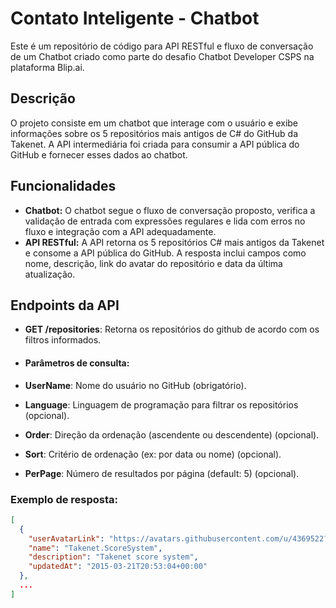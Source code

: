 # Contato Inteligente - Chatbot

Este é um repositório de código para API RESTful e fluxo de conversação de um Chatbot criado como parte do desafio Chatbot Developer CSPS na plataforma Blip.ai.

## Descrição

O projeto consiste em um chatbot que interage com o usuário e exibe informações sobre os 5 repositórios mais antigos de C# do GitHub da Takenet. A API intermediária foi criada para consumir a API pública do GitHub e fornecer esses dados ao chatbot.

## Funcionalidades

- **Chatbot:** O chatbot segue o fluxo de conversação proposto, verifica a validação de entrada com expressões regulares e lida com erros no fluxo e integração com a API adequadamente.
- **API RESTful:** A API retorna os 5 repositórios C# mais antigos da Takenet e consome a API pública do GitHub. A resposta inclui campos como nome, descrição, link do avatar do repositório e data da última atualização.

## Endpoints da API

- **GET /repositories**: Retorna os repositórios do github de acordo com os filtros informados.

- #### Parâmetros de consulta:

- **UserName**: Nome do usuário no GitHub (obrigatório).
- **Language**: Linguagem de programação para filtrar os repositórios (opcional).
- **Order**: Direção da ordenação (ascendente ou descendente) (opcional).
- **Sort**: Critério de ordenação (ex: por data ou nome) (opcional).
- **PerPage**: Número de resultados por página (default: 5) (opcional).


### Exemplo de resposta:

```json
[
  {
    "userAvatarLink": "https://avatars.githubusercontent.com/u/4369522?v=4",
    "name": "Takenet.ScoreSystem",
    "description": "Takenet score system",
    "updatedAt": "2015-03-21T20:53:04+00:00"
  },
  ...
]
